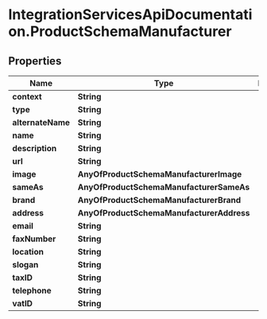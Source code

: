# IntegrationServicesApiDocumentation.ProductSchemaManufacturer

## Properties
Name | Type | Description | Notes
------------ | ------------- | ------------- | -------------
**context** | **String** |  | [optional] 
**type** | **String** |  | [optional] 
**alternateName** | **String** |  | [optional] 
**name** | **String** |  | [optional] 
**description** | **String** |  | [optional] 
**url** | **String** |  | [optional] 
**image** | **AnyOfProductSchemaManufacturerImage** |  | [optional] 
**sameAs** | **AnyOfProductSchemaManufacturerSameAs** |  | [optional] 
**brand** | **AnyOfProductSchemaManufacturerBrand** |  | [optional] 
**address** | **AnyOfProductSchemaManufacturerAddress** |  | [optional] 
**email** | **String** |  | [optional] 
**faxNumber** | **String** |  | [optional] 
**location** | **String** |  | [optional] 
**slogan** | **String** |  | [optional] 
**taxID** | **String** |  | [optional] 
**telephone** | **String** |  | [optional] 
**vatID** | **String** |  | [optional] 
